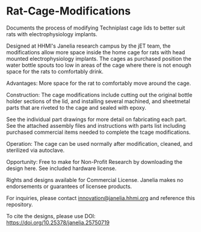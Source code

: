 # Rat-Cage-Modifications
Documents the process of modifying Techniplast cage lids to better suit rats with electrophysiology implants.

Designed at HHMI's Janelia research campus by the jET team, the modifications allow more space inside the home cage for rats with head mounted electrophysiology implants. The cages as purchased position the water bottle spouts too low in areas of the cage where there is not enough space for the rats to comfortably drink.  

Advantages: More space for the rat to comfortably move around the cage. 

Construction: The cage modifications include cutting out the original bottle holder sections of the lid, and installing several machined, and sheetmetal parts that are riveted to the cage and sealed with epoxy. 

See the individual part drawings for more detail on fabricating each part. See the attached assembly files and instructions with parts list including purchased commercial items needed to complete the tcage modifications.

Operation: The cage can be used normally after modification, cleaned,  and sterilized via autoclave.

Opportunity: Free to make for Non-Profit Research by downloading the design here. See included hardware license.

Rights and designs available for Commercial License. Janelia makes no endorsements or guarantees of licensee products.

For inquiries, please contact innovation@janelia.hhmi.org and reference this repository.

To cite the designs, please use DOI: https://doi.org/10.25378/janelia.25750719
